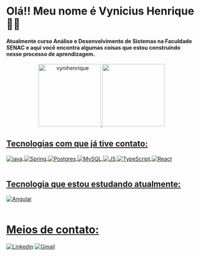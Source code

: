 # Olá!! Meu nome é Vynicius Henrique 🫡👋

#### Atualmente curso Análise e Desenvolvimento de Sistemas na Faculdade SENAC e aqui você encontra algumas coisas que estou construindo nesse processo de aprendizagem.

<div align="center">
  <a href="https://github.com/VyniHenrique">
  <img height="165em" src="https://github-readme-stats.vercel.app/api?username=vynihenrique&show_icons=true&theme=tokyonight&locale=en" alt="vynihenrique"/>
  <img height="165em" src="https://github-readme-stats.vercel.app/api/top-langs/?username=vynihenrique&layout=compact&langs_count=7&theme=tokyonight"/>
</div>



## Tecnologias com que já tive contato:

<div style="display: inline_block">
  <img align="center" alt="java" src="https://img.shields.io/badge/Java-ED8B00?style=for-the-badge&logo=openjdk&logoColor=white" />
  <img align= "center" alt="Spring" src="https://img.shields.io/badge/spring-%236DB33F.svg?style=for-the-badge&logo=spring&logoColor=white" />
   <img align= "center" alt="Postgres" src="https://img.shields.io/badge/postgres-%23316192.svg?style=for-the-badge&logo=postgresql&logoColor=white" /> 
  <img align="center" alt="MySQL" src="https://img.shields.io/badge/MySQL-005C84?style=for-the-badge&logo=mysql&logoColor=white" />
  <img align="center" alt="JS" src="https://img.shields.io/badge/JavaScript-F7DF1E?style=for-the-badge&logo=javascript&logoColor=black" />
  <img align= "center" alt="TypeScript" src="https://img.shields.io/badge/typescript-%23007ACC.svg?style=for-the-badge&logo=typescript&logoColor=white" />
  <img align= "center" alt="React" src="https://img.shields.io/badge/react-%2320232a.svg?style=for-the-badge&logo=react&logoColor=%2361DAFB" />
         
</div><br/>


## Tecnologia que estou estudando atualmente:

<div style="display: inline_block">
  <img align="center" alt="Angular" src="https://img.shields.io/badge/angular-%23DD0031.svg?style=for-the-badge&logo=angular&logoColor=white" />
</div><br/>


# Meios de contato:

[![Linkedin](https://img.shields.io/badge/LinkedIn-0077B5?style=for-the-badge&logo=linkedin&logoColor=white)](https://linkedin.com/in/vynicius-henrique-089703254)
[![Gmail](https://img.shields.io/badge/Gmail-D14836?style=for-the-badge&logo=gmail&logoColor=white)](mailto:vynicius.henrique15@gmail.com)